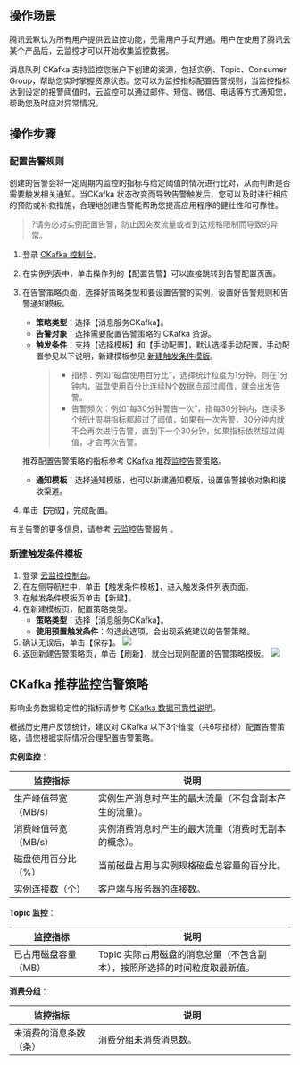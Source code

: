 ## 操作场景

腾讯云默认为所有用户提供云监控功能，无需用户手动开通。用户在使用了腾讯云某个产品后，云监控才可以开始收集监控数据。

消息队列 CKafka 支持监控您账户下创建的资源，包括实例、Topic、Consumer Group，帮助您实时掌握资源状态。您可以为监控指标配置告警规则，当监控指标达到设定的报警阈值时，云监控可以通过邮件、短信、微信、电话等方式通知您，帮助您及时应对异常情况。

## 操作步骤
### 配置告警规则

创建的告警会将一定周期内监控的指标与给定阈值的情况进行比对，从而判断是否需要触发相关通知。当CKafka 状态改变而导致告警触发后，您可以及时进行相应的预防或补救措施，合理地创建告警能帮助您提高应用程序的健壮性和可靠性。

>?请务必对实例配置告警，防止因突发流量或者到达规格限制而导致的异常。

1. 登录 [CKafka 控制台](https://console.cloud.tencent.com/ckafka)。
2. 在实例列表中，单击操作列的【配置告警】可以直接跳转到告警配置页面。
3. 在告警策略页面，选择好策略类型和要设置告警的实例，设置好告警规则和告警通知模板。
   - **策略类型**：选择【消息服务CKafka】。
   - **告警对象**：选择需要配置告警策略的 CKafka 资源。
   - **触发条件**：支持【选择模板】和【手动配置】，默认选择手动配置，手动配置参见以下说明，新建模板参见 [新建触发条件模版](#新建触发条件模板)。
     >- 指标：例如“磁盘使用百分比”，选择统计粒度为1分钟，则在1分钟内，磁盘使用百分比连续N个数据点超过阈值，就会出发告警。
     >- 告警频次：例如“每30分钟警告一次”，指每30分钟内，连续多个统计周期指标都超过了阈值，如果有一次告警，30分钟内就不会再次进行告警，直到下一个30分钟，如果指标依然超过阈值，才会再次告警。
   
	推荐配置告警策略的指标参考 [CKafka 推荐监控告警策略](#CKafka推荐监控告警策略)。
   - **通知模板**：选择通知模版，也可以新建通知模版，设置告警接收对象和接收渠道。
4. 单击【完成】，完成配置。

有关告警的更多信息，请参考 [云监控告警服务](https://intl.cloud.tencent.com/document/product/248/38916) 。

### 新建触发条件模板[](id:新建触发条件模板)

1. 登录 [云监控控制台](https://console.cloud.tencent.com/monitor/)。
2. 在左侧导航栏中，单击【触发条件模板】，进入触发条件列表页面。
3. 在触发条件模板页单击【新建】。
4. 在新建模板页，配置策略类型。
   - **策略类型**：选择【消息服务CKafka】。
   - **使用预置触发条件**：勾选此选项，会出现系统建议的告警策略。
5. 确认无误后，单击【保存】。
   ![](https://main.qcloudimg.com/raw/0313713fbda620c46c7dce64fcff6a50.png)
6. 返回新建告警策略页，单击【刷新】，就会出现刚配置的告警策略模板。
   ![](https://main.qcloudimg.com/raw/e3dcb4d55755fac09ebb004e96622bcd.png)

## CKafka 推荐监控告警策略[](id:CKafka推荐监控告警策略)

影响业务数据稳定性的指标请参考 [CKafka 数据可靠性说明](https://cloud.tencent.com/document/product/597/36186)。

根据历史用户反馈统计，建议对 CKafka 以下3个维度（共6项指标）配置告警策略，请您根据实际情况合理配置告警策略。

**实例监控**：
<style>
table th:nth-of-type(1) {
width: 30%;        
}
</style>

| 监控指标             | 说明                                                   |
| -------------------- | ------------------------------------------------------ |
| 生产峰值带宽（MB/s） | 实例生产消息时产生的最大流量（不包含副本产生的流量）。 |
| 消费峰值带宽（MB/s） | 实例消费消息时产生的最大流量（消费时无副本的概念）。   |
| 磁盘使用百分比（%）  | 当前磁盘占用与实例规格磁盘总容量的百分比。             |
| 实例连接数（个）     | 客户端与服务器的连接数。                               |

**Topic 监控**：

| 监控指标             | 说明                                                         |
| -------------------- | ------------------------------------------------------------ |
| 已占用磁盘容量（MB） | Topic 实际占用磁盘的消息总量（不包含副本），按照所选择的时间粒度取最新值。 |

**消费分组**：

| 监控指标               | 说明                   |
| ---------------------- | ---------------------- |
| 未消费的消息条数（条） | 消费分组未消费消息数。 |

